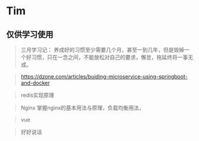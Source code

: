 # Tim
## 仅供学习使用
> 三月学习记： 养成好的习惯至少需要几个月，甚至一到几年，但是毁掉一个好习惯，只在一念之间，不能放松对自己的要求，懈怠，拖延终将一事无成。

> https://dzone.com/articles/buiding-microservice-using-springboot-and-docker 

> redis实现原理 

> Nginx 掌握nginx的基本用法与原理，负载均衡用法， 

> vue

> 好好说话
